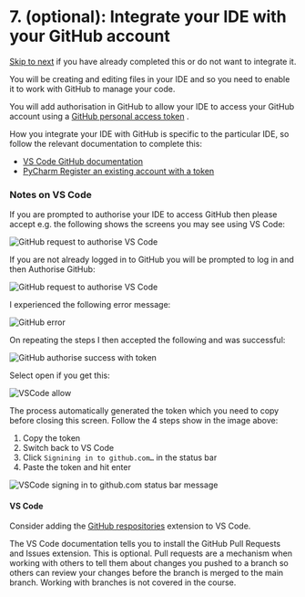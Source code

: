 # 7. (optional): Integrate your IDE with your GitHub account

[Skip to next](1-08-opt-copilot-ide.md) if you have already completed this or do not want to integrate it.

You will be creating and editing files in your IDE and so you need to enable it to work with GitHub to manage your code.

You will add authorisation in GitHub to allow your IDE to access your GitHub account using
a [GitHub personal access token](https://docs.github.com/en/authentication/keeping-your-account-and-data-secure/managing-your-personal-access-tokens)
.

How you integrate your IDE with GitHub is specific to the particular IDE, so follow the relevant documentation to
complete this:

- [VS Code GitHub documentation](https://code.visualstudio.com/docs/editor/github)
- [PyCharm Register an existing account with a token](https://www.jetbrains.com/help/pycharm/github.html#ef23dd64)

### Notes on VS Code

If you are prompted to authorise your IDE to access GitHub then please accept e.g. the following shows the screens you
may see using VS Code:

![GitHub request to authorise VS Code](../img/gh-authorise-vsc.png)

If you are not already logged in to GitHub you will be prompted to log in and then Authorise GitHub:

![GitHub request to authorise VS Code](../img/gh-authorise-vsc2.png)

I experienced the following error message:

![GitHub error](../img/gh-error1.png)

On repeating the steps I then accepted the following and was successful:

![GitHub authorise success with token](../img/gh-authorise-token.png)

Select open if you get this:

![VSCode allow](../img/vsc-allow.png)

The process automatically generated the token which you need to copy before closing this screen. Follow the 4 steps show
in the image above:

1. Copy the token
2. Switch back to VS Code
3. Click `Signining in to github.com…` in the status bar
4. Paste the token and hit enter

![VSCode signing in to github.com status bar message](../img/vsc-signingin.png)

#### VS Code

Consider adding the [GitHub respositories](https://marketplace.visualstudio.com/items?itemName=github.remotehub)
extension to VS Code.

The VS Code documentation tells you to install the GitHub Pull Requests and Issues extension. This is optional. Pull
requests are a mechanism when working with others to tell them about changes you pushed to a branch so others can
review your changes before the branch is merged to the main branch. Working with branches is not covered in the course.